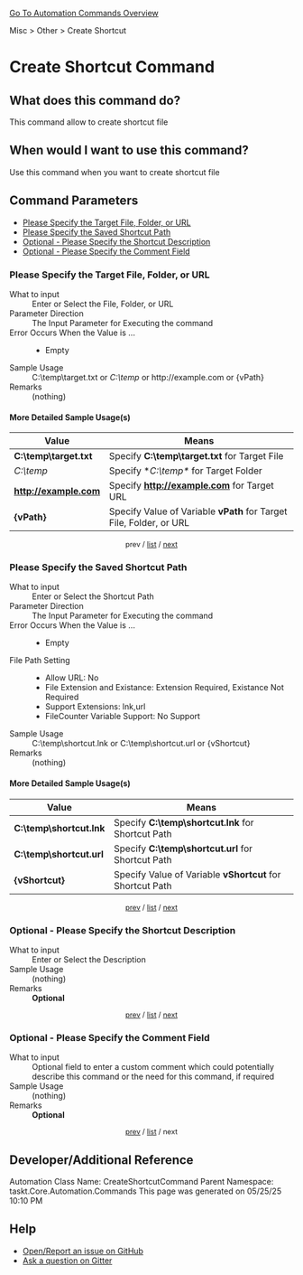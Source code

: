 <!--TITLE: Create Shortcut Command -->
<!-- SUBTITLE: a command in the Misc group. -->
[Go To Automation Commands Overview](/automation-commands.md)


Misc &gt; Other &gt; Create Shortcut


# Create Shortcut Command


## What does this command do?
This command allow to create shortcut file


## When would I want to use this command?
Use this command when you want to create shortcut file


<a id="param_list"></a>
## Command Parameters
- [Please Specify the Target File, Folder, or URL](#param_0)
- [Please Specify the Saved Shortcut Path](#param_1)
- [Optional - Please Specify the Shortcut Description](#param_2)
- [Optional - Please Specify the Comment Field](#param_3)


<a id="param_0"></a>
### Please Specify the Target File, Folder, or URL


<dl>
<dt>What to input</dt><dd>Enter or Select the File, Folder, or URL</dd>
<dt>Parameter Direction</dt><dd>The Input Parameter for Executing the command</dd>
<dt>Error Occurs When the Value is ...</dt><dd><ul>
<li>Empty</li>
</ul></dd>
<dt>Sample Usage</dt><dd>C:\temp\target.txt or <em>C:\temp</em> or http://example.com or {vPath}</dd>
<dt>Remarks</dt><dd>(nothing)</dd>
</dl>




#### More Detailed Sample Usage(s)
| Value | Means |
|---|---|
| <strong>C:\temp\target.txt</strong> | Specify **C:\temp\target.txt** for Target File |
| *<em>C:\temp*</em> | Specify **C:\temp\** for Target Folder |
| <strong>http://example.com</strong> | Specify **http://example.com** for Target URL |
| <strong>{vPath}</strong> | Specify Value of Variable **vPath** for Target File, Folder, or URL |


<div style="font-size: 90%; text-align: center">


prev / [list](#param_list) / [next](#param_1)


</div>


<a id="param_1"></a>
### Please Specify the Saved Shortcut Path


<dl>
<dt>What to input</dt><dd>Enter or Select the Shortcut Path</dd>
<dt>Parameter Direction</dt><dd>The Input Parameter for Executing the command</dd>
<dt>Error Occurs When the Value is ...</dt><dd><ul>
<li>Empty</li>
</ul></dd>
<dt>File Path Setting</dt><dd><ul><li>Allow URL: No</li><li>File Extension and Existance: Extension Required, Existance <string>Not</string> Required</li><li>Support Extensions: lnk,url</li><li>FileCounter Variable Support: No Support</li></ul></dd>
<dt>Sample Usage</dt><dd>C:\temp\shortcut.lnk or C:\temp\shortcut.url or {vShortcut}</dd>
<dt>Remarks</dt><dd>(nothing)</dd>
</dl>




#### More Detailed Sample Usage(s)
| Value | Means |
|---|---|
| <strong>C:\temp\shortcut.lnk</strong> | Specify **C:\temp\shortcut.lnk** for Shortcut Path |
| <strong>C:\temp\shortcut.url</strong> | Specify **C:\temp\shortcut.url** for Shortcut Path |
| <strong>{vShortcut}</strong> | Specify Value of Variable **vShortcut** for Shortcut Path |


<div style="font-size: 90%; text-align: center">


[prev](#param_1) / [list](#param_list) / [next](#param_2)


</div>


<a id="param_2"></a>
### Optional - Please Specify the Shortcut Description


<dl>
<dt>What to input</dt><dd>Enter or Select the Description</dd>
<dt>Sample Usage</dt><dd>(nothing)</dd>
<dt>Remarks</dt><dd><strong>Optional</strong><br></dd>
</dl>




<div style="font-size: 90%; text-align: center">


[prev](#param_2) / [list](#param_list) / [next](#param_3)


</div>


<a id="param_3"></a>
### Optional - Please Specify the Comment Field


<dl>
<dt>What to input</dt><dd>Optional field to enter a custom comment which could potentially describe this command or the need for this command, if required</dd>
<dt>Sample Usage</dt><dd>(nothing)</dd>
<dt>Remarks</dt><dd><strong>Optional</strong><br></dd>
</dl>




<div style="font-size: 90%; text-align: center">


[prev](#param_3) / [list](#param_list) / next


</div>


## Developer/Additional Reference
Automation Class Name: CreateShortcutCommand
Parent Namespace: taskt.Core.Automation.Commands
This page was generated on 05/25/25 10:10 PM


## Help
- [Open/Report an issue on GitHub](https://github.com/rcktrncn/taskt/issues/new)
- [Ask a question on Gitter](https://gitter.im/taskt-rpa/Lobby)
